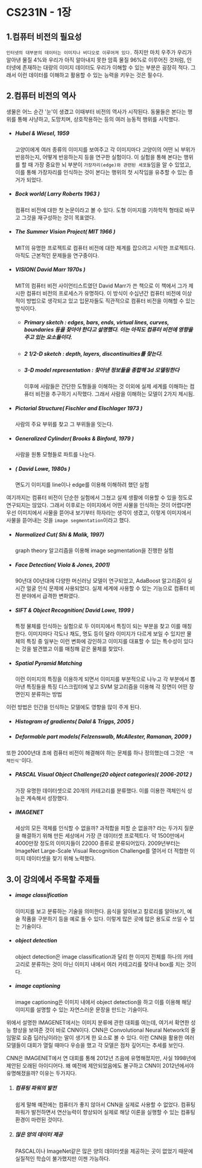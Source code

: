 # CS231N - 1장

## 1.컴퓨터 비전의 필요성

`인터넷의 대부분의 데이터는 이미지나 비디오로 이루어져 있다.` 하지만 마치 우주가 우리가 알아낸 물질 4%와 우리가 아직 알아내지 못한 암흑 물질 96%로 이루어진 것처럼, 인터넷에 존재하는 대량의 이미지 데이터도 우리가 이해할 수 있는 부분은 굉장히 적다. 그래서 이런 데이터를 이해하고 활용할 수 있는 능력을 키우는 것은 필수다.

## 2.컴퓨터 비전의 역사

생물은 어느 순간 '눈'이 생겼고 이때부터 비전의 역사가 시작된다. 동물들은 본다는 행위를 통해 사냥하고, 도망치며, 상호작용하는 등의 여러 능동적 행위를 시작했다.

- ##### Hubel & Wiesel, 1959

  고양이에게 여러 종류의 이미지를 보여주고 각 이미지마다 고양이의 어떤 뇌 부위가 반응하는지, 어떻게 반응하는지 등을 연구한 실험이다. 이 실험을 통해 본다는 행위를 할 때 가장 중요한 뇌 부분이 `가장자리(edge)와 관련된 세포들`임을 알 수 있었고, 이를 통해 가장자리를 인식하는 것이 본다는 행위의 첫 시작임을 유추할 수 있는 증거가 되었다.

- ##### Bock world( Larry Roberts 1963 )

  컴퓨터 비전에 대한 첫 논문이라고 볼 수 있다. 도형 이미지를 기하학적 형태로 바꾸고 그것을 재구성하는 것이 목표였다.

- ##### The Summer Vision Project( MIT 1966 )

  MIT의 유명한 프로젝트로 컴퓨터 비전에 대한 체계를 잡으려고 시작한 프로젝트다. 아직도 근본적인 문제들을 연구중이다.

- ##### VISION( David Marr 1970s )

  MIT의 컴퓨터 비전 사이언티스트였던 David Marr가 쓴 책으로 이 책에서 그가 제시한 컴퓨터 비전의 프로세스가 유명하다. 이 방식이 수십년간 컴퓨터 비전에 이상적이 방법으로 생각되고 있고 입문자들도 직관적으로 컴퓨터 비전을 이해할 수 있는 방식이다.

  - ##### Primary sketch : edges, bars, ends, virtual lines, curves, boundaries 등을 찾아야 한다고 설명했다. 이는 아직도 컴퓨터 비전에 영향을 주고 있는 요소들이다.

  - ##### 2 1/2-D sketch : depth, layers, discontinuities를 찾는다.

  - ##### 3-D model representation : 찾아낸 정보들을 종합해 3d 모델링한다

    이후에 사람들은 간단한 도형들을 이해하는 것 이외에 실제 세계를 이해하는 컴퓨터 비전을 추구하기 시작했다. 그래서 사람을 이해하는 모델이 2가지 제시됨.

- ##### Pictorial Structure( Fischler and Elschlager 1973 )

  사람의 주요 부위를 찾고 그 부위들을 잇는다.

- ##### Generalized Cylinder( Brooks & Binford, 1979 )

  사람을 원통 모형들로 파트를 나눈다.

- ##### ( David Lowe, 1980s )

  면도기 이미지를 line이나 edge를 이용해 이해하려 했던 실험

여기까지는 컴퓨터 비전이 단순한 실험에서 그쳤고 실제 생활에 이용할 수 있을 정도로 연구되지는 않았다. 그래서 이후로는 이미지에서 어떤 사물을 인식하는 것이 어렵다면 우선 이미지에서 사물을 뜯어내 보기부터 하자라는 생각이 생겼고, 이렇게 이미지에서 사물을 뜯어내는 것을 `image segmentation`이라고 했다.

- ##### Normalized Cut( Shi & Malik, 1997)

  graph theory 알고리즘을 이용해 image segmentation을 진행한 실험

- ##### Face Detection( Viola & Jones, 2001)

  90년대 00년대에 다양한 머신러닝 모델이 연구되었고, AdaBoost 알고리즘이 실시간 얼굴 인식 문제에 사용되었다. 실제 세계에 사용할 수 있는 기능으로 컴퓨터 비전 분야에서 급격한 변화였다.

- ##### SIFT & Object Recognition( David Lowe, 1999 )

  특정 물체를 인식하는 실험으로 두 이미지에서 특징이 되는 부분을 찾고 이를 매칭한다. 이미지마다 각도나 채도, 명도 등이 달라 이미지가 다르게 보일 수 있지만 물체의 특징 중 일부는 이런 변화에 강인하고 이미지를 대표할 수 있는 특수성이 있다는 것을 발견했고 이를 매칭해 같은 물체를 찾았다.

- ##### Spatial Pyramid Matching

  이런 이미지의 특징을 이용하게 되면서 이미지를 부분적으로 나누고 각 부분에서 뽑아낸 특징들을 특징 디스크립터에 넣고 SVM 알고리즘을 이용해 각 장면이 어떤 장면인지 분류하는 방법

이런 방법은 인간을 인식하는 모델에도 영향을 많이 주게 된다.

- ##### Histogram of gradients( Dalal & Triggs, 2005 )

- ##### Deformable part models( Felzenswalb, McAllester, Ramanan, 2009 )

또한 2000년대 초에 컴퓨터 비전이 해결해야 하는 문제를 하나 정의했는데 그것은 `'객체인식'`이다.

- ##### PASCAL Visual Object Challenge(20 object categories)( 2006-2012 )

  가장 유명한 데이터셋으로 20개의 카테고리를 분류했다. 이를 이용한 객체인식 성능은 계속해서 성장했다.

- ##### IMAGENET

  세상의 모든 객체를 인식할 수 없을까? 과적합을 피할 순 없을까? 라는 두가지 질문을 해결하기 위해 만든 세상에서 가장 큰 데이터셋 프로젝트다. 약 1500만에서 4000만장 정도의 이미지들이 22000 종류로 분류되어있다. 2009년부터는 ImageNet Large-Scale Visual Recognition Challenge를 열어서 더 적합한 이미지 데이터셋을 찾기 위해 노력했다.

## 3.이 강의에서 주목할 주제들

- ##### image classification

  이미지를 보고 분류하는 기술을 의미한다. 음식을 알아보고 칼로리를 알아보기, 예술 작품을 구분하기 등을 예로 들 수 있다. 이렇게 많은 곳에 많은 용도로 쓰일 수 있는 기술이다.

- ##### object detection

  object detection은 image classification과 달리 한 이미지 전체를 하나의 카테고리로 분류하는 것이 아닌 이미지 내에서 여러 카테고리를 찾아내 box를 치는 것이다.

- ##### image captioning

  image captioning은 이미지 내에서 object detection을 하고 이를 이용해 해당 이미지를 설명할 수 있는 자연스러운 문장을 만드는 기술이다.

위에서 설명한 IMAGENET에서는 이미지 분류에 관한 대회를 여는데, 여기서 확연한 성능 향상을 보여준 것이 바로 CNN이다. CNN은 Convolutional Neural Network의 줄임말로 요즘 딥러닝이라는 말이 생기게 한 요소로 볼 수 있다. 이런 CNN을 활용한 여러 모델들이 대회가 열릴 때마다 우승을 했고 각 모델은 점차 깊어지는 추세를 보인다.

CNN은 IMAGENET에서 연 대회를 통해 2012년 즈음에 유명해졌지만, 사실 1998년에 제안된 오래된 아이디어다. 왜 예전에 제안되었음에도 불구하고 CNN이 2012년에서야 유명해졌을까? 이유는 두가지다.

1. ##### 컴퓨팅 파워의 발전

   쉽게 말해 예전에는 컴퓨터가 좋지 않아서 CNN을 실제로 사용할 수 없었다. 컴퓨팅 파워가 발전하면서 연산능력이 향상되어 실제로 해당 이론을 실행할 수 있는 컴퓨팅 환경이 마련된 것이다.

2. ##### 많은 양의 데이터 제공

   PASCAL이나 ImageNet같은 많은 양의 데이터셋을 제공하는 곳이 없었기 때문에 실질적인 학습이 불가했지만 이젠 가능하다.